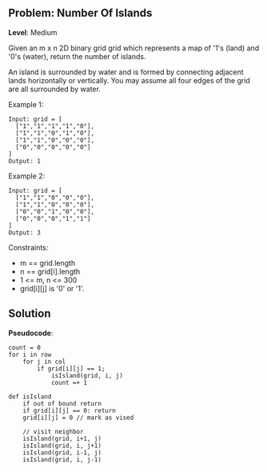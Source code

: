 ## Problem: Number Of Islands

**Level**: Medium

Given an m x n 2D binary grid grid which represents a map of '1's (land) and '0's (water), return the number of islands.

An island is surrounded by water and is formed by connecting adjacent lands horizontally or vertically. You may assume all four edges of the grid are all surrounded by water.


Example 1:
```
Input: grid = [
  ["1","1","1","1","0"],
  ["1","1","0","1","0"],
  ["1","1","0","0","0"],
  ["0","0","0","0","0"]
]
Output: 1
```
Example 2:
```
Input: grid = [
  ["1","1","0","0","0"],
  ["1","1","0","0","0"],
  ["0","0","1","0","0"],
  ["0","0","0","1","1"]
]
Output: 3
```
 

Constraints:

- m == grid.length
- n == grid[i].length
- 1 <= m, n <= 300
- grid[i][j] is '0' or '1'.


## Solution

**Pseudocode**:

```
count = 0
for i in row
    for j in col
        if grid[i][j] == 1;
            isIsland(grid, i, j)
            count =+ 1

def isIsland
    if out of bound return
    if grid[i][j] == 0: return
    grid[i][j] = 0 // mark as vised
    
    // visit neighbor
    isIsland(grid, i+1, j)
    isIsland(grid, i, j+1)
    isIsland(grid, i-1, j)
    isIsland(grid, i, j-1)

```
